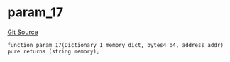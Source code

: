 # param_17
[Git Source](https://github.com/metacontract/mc/blob/b874bc295b567a7e9bd6d6c63dfe84df116a2f3a/src/devkit/Flattened.sol)


```solidity
function param_17(Dictionary_1 memory dict, bytes4 b4, address addr) pure returns (string memory);
```

